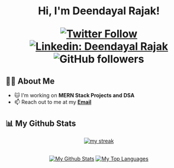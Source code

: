 <h1 align="center">Hi, I'm Deendayal Rajak!

[![Twitter Follow](https://img.shields.io/badge/follow-%40deenu_z-1DA1F2?logo=twitter&style=social)](https://twitter.com/deenu_z)
[![Linkedin: Deendayal Rajak](https://img.shields.io/badge/-Deendayal-blue?style=flat-square&logo=Linkedin&logoColor=white&link=https://www.linkedin.com/in/deendayalrajak/)](www.linkedin.com/in/deendayalrajak)
![GitHub followers](https://img.shields.io/github/followers/deenuz?label=Follow&style=social)


## 👩‍💻 About Me

- 🐱 I’m working on **MERN Stack Projects and DSA** 
- 📫 Reach out to me at my **<a href="mailto:deenurajak3@gmail.com">Email</a>** 

 
## 📊 My Github Stats
 
<p align="center">
    <a href="https://github.com/deenuz/github-readme-streak-stats">
        <img title="🔥 Get streak stats for your profile at git.io/streak-stats" alt="my streak" src="https://github-readme-streak-stats.herokuapp.com/?user=deenuz&theme=black-ice&hide_border=true&stroke=0000&background=060A0CD0"/>
    </a>
</p>
 
<div align="center">


  <br/>
    <a href="https://github.com/deenuz/github-readme-stats"><img alt="My Github Stats" src="https://github-readme-stats.vercel.app/api?username=deenuz&show_icons=true&count_private=true&theme=react&hide_border=true&bg_color=0D1117" /></a>
  <a href="https://github.com/deenuz/github-readme-stats"><img alt="My Top Languages" src="https://github-readme-stats.vercel.app/api/top-langs/?username=deenuz&langs_count=8&count_private=true&layout=compact&theme=react&hide_border=true&bg_color=0D1117" /></a>
